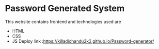 # Password Generated System
This website contains frontend and technologies used are 
* HTML    
* CSS
* JS
Deploy link :https://killadichandu2k3.github.io/Password-generator/
